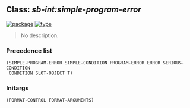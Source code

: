 ## Class: ***sb-int:simple-program-error***
[![package](https://img.shields.io/badge/Package-SB--INT-5f9ea0.svg?style=social&colorA=999999)](../) [![type](https://img.shields.io/badge/Type-Class-5f9ea0.svg?style=social&colorA=999999)](../#class) 

> No description.

### Precedence list
```
(SIMPLE-PROGRAM-ERROR SIMPLE-CONDITION PROGRAM-ERROR ERROR SERIOUS-CONDITION
 CONDITION SLOT-OBJECT T)
```
### Initargs
```
(FORMAT-CONTROL FORMAT-ARGUMENTS)
```
